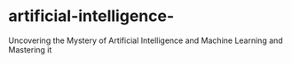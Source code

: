 # artificial-intelligence-
Uncovering the Mystery of Artificial Intelligence and Machine Learning and Mastering it
